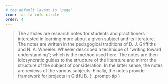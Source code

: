 ```yaml
---
# the default layout is 'page'
icon: fas fa-info-circle
order: 4
---
```


> The articles are research notes for students and practitioners interested in learning more about a given subject and its literature. The notes are written in the pedagogical traditions of D. J. Griffiths and N. A. Wheeler. Wheeler described a technique of "writing toward understanding"; which is the method used here. The notes are then idiosyncratic guides to the structure of the literature and mirror the structure of the subject of consideration. In the latter sense, the notes are reviews of the various subjects.  Finally, the notes provide framework for projects in GitHUB. 
{: .prompt-tip }
